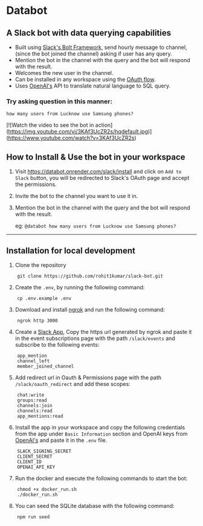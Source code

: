 # Databot
## A Slack bot with data querying capabilities
- Built using [Slack's Bolt Framework](https://api.slack.com/tools/bolt), send hourly message to channel, (since the bot joined the channel) asking if user has any query.
- Mention the bot in the channel with the query and the bot will respond with the result.
- Welcomes the new user in the channel.
- Can be installed in any workspace using the [OAuth flow](https://api.slack.com/authentication/oauth-v2).
- Uses [OpenAI's](https://platform.openai.com/examples/default-sql-translate) API to translate natural language to SQL query.

### Try asking question in this manner:

    how many users from Lucknow use Samsung phones?

[![Watch the video to see the bot in action]
(https://img.youtube.com/vi/3KAf3UcZR2s/hqdefault.jpg)]
(https://www.youtube.com/watch?v=3KAf3UcZR2s)

## How to Install & Use the bot in your workspace
1. Visit https://databot.onrender.com/slack/install and click on `Add to Slack` button, you will be redirected to Slack's OAuth page and accept the permissions.
2. Invite the bot to the channel you want to use it in.
3. Mention the bot in the channel with the query and the bot will respond with the result.

    eg: `@databot how many users from Lucknow use Samsung phones?`
---
## Installation for local development
1. Clone the repository
```
    git clone https://github.com/rohit1kumar/slack-bot.git
```
2. Create the `.env`, by running the following command:
```
    cp .env.example .env
```

3. Download and install [ngrok](https://ngrok.com/download) and run the following command:
```
    ngrok http 3000
```
4. Create a [Slack App](https://api.slack.com/start/quickstart), Copy the https url generated by ngrok and paste it in the event subscriptions page with the path `/slack/events` and subscribe to the following events:
```
    app_mention
    channel_left
    member_joined_channel
```
5. Add redirect url in Oauth & Permissions page with the path `/slack/oauth_redirect` and add these scopes:
```
	chat:write
	groups:read
	channels:join
	channels:read
	app_mentions:read
```
6. Install the app in your workspace and copy the following credentials from the app under `Basic Information` section and OpenAI keys from [OpenAI's](https://platform.openai.com/account/api-keys) and paste it in the `.env` file.
```
    SLACK_SIGNING_SECRET
    CLIENT_SECRET
    CLIENT_ID
    OPENAI_API_KEY
```

7. Run the docker and execute the following commands to start the bot:
```
    chmod +x docker_run.sh
    ./docker_run.sh
```
8. You can seed the SQLite database with the following command:
```
    npm run seed
```
